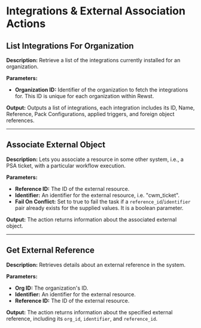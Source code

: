 # Integrations & External Association Actions

## **List Integrations For Organization**

**Description:** Retrieve a list of the integrations currently installed for an organization.

**Parameters:**

* **Organization ID:** Identifier of the organization to fetch the integrations for. This ID is unique for each organization within Rewst.

**Output:** Outputs a list of integrations, each integration includes its ID, Name, Reference, Pack Configurations, applied triggers, and foreign object references.

***

## **Associate External Object**

**Description:** Lets you associate a resource in some other system, i.e., a PSA ticket, with a particular workflow execution.

**Parameters:**

* **Reference ID:** The ID of the external resource.
* **Identifier:** An identifier for the external resource, i.e. "cwm\_ticket".
* **Fail On Conflict:** Set to true to fail the task if a `reference_id`/`identifier` pair already exists for the supplied values. It is a boolean parameter.

**Output:** The action returns information about the associated external object.

***

## **Get External Reference**

**Description:** Retrieves details about an external reference in the system.

**Parameters:**

* **Org ID:** The organization's ID.
* **Identifier:** An identifier for the external resource.
* **Reference ID:** The ID of the external resource.

**Output:** The action returns information about the specified external reference, including its `org_id`, `identifier`, and `reference_id`.
